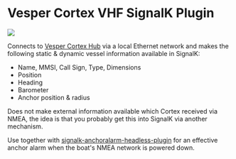 # Vesper Cortex VHF SignalK Plugin

[<img src="https://img.shields.io/npm/v/signalk-cortex-plugin">](https://www.npmjs.com/package/signalk-cortex-plugin)

Connects to [Vesper Cortex Hub](http://www.vespermarine.com) via a local Ethernet network and makes the
following static & dynamic vessel information available in SignalK:

- Name, MMSI, Call Sign, Type, Dimensions
- Position
- Heading
- Barometer
- Anchor position & radius

Does not make external information available which Cortex received via NMEA, the idea is that you probably
get this into SignalK via another mechanism.

Use together with [signalk-anchoralarm-headless-plugin](https://github.com/jonaswitt/signalk-anchoralarm-headless-plugin) for an
effective anchor alarm when the boat's NMEA network is powered down.

